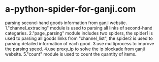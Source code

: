 # a-python-spider-for-ganji.com
parsing second-hand goods information from ganji website.
1."channel_extracing" module is used to parsing all links of second-hand categaries.
2."page_parsing" module includes two spiders, the spider1 is used to parsing all goods links from "channel_list", the spider2 is used to parsing detailed information of each good.
3.use multiprocess to improve the parsing speed.
4.use proxy_ip to solve the ip blockade from ganji website.
5."count" module is used to count the quantity of items.
